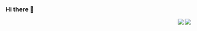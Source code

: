 ### Hi there 👋
<img align='right' src="https://github-readme-stats.vercel.app/api?username=triabagus&include_all_commits=true">
<img align='right' src="https://github-readme-stats.vercel.app/api/top-langs/?username=triabagus&layout=compact">
<!--
**triabagus/triabagus** is a ✨ _special_ ✨ repository because its `README.md` (this file) appears on your GitHub profile.

Here are some ideas to get you started:

- 🔭 I’m currently working on ...
- 🌱 I’m currently learning ...
- 👯 I’m looking to collaborate on ...
- 🤔 I’m looking for help with ...
- 💬 Ask me about ...
- 📫 How to reach me: ...
- 😄 Pronouns: ...
- ⚡ Fun fact: ...
-->
